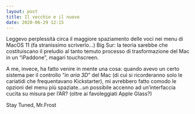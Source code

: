 ```yaml
---
layout: post
title: Il vecchio e il nuovo
date: 2020-06-29 12:15
---
```


Leggevo perplessità circa il maggiore spaziamento delle voci nei menu di MacOS 11 (fa stranissimo scriverlo...) Big Sur: la teoria sarebbe che costituiscano il preludio al tanto temuto processo di trasformazione del Mac in un “iPaddone”, magari touchscreen.

A me, invece, ha fatto venire in mente una cosa: quando avevo un certo sistema per il controllo “*in aria 3D*” del Mac (di cui si ricorderanno solo le cariatidi che frequentavano Kickstarter), mi avrebbero fatto comodo le opzioni del menu più spaziate...un possibile accenno ad un’interfaccia cucita su misura per l’AR? (oltre ai favoleggiati Apple Glass?)

Stay Tuned, Mr.Frost 